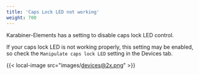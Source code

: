 ```yaml
---
title: 'Caps Lock LED not working'
weight: 700
---
```


Karabiner-Elements has a setting to disable caps lock LED control.

If your caps lock LED is not working properly, this setting may be enabled, so check the `Manipulate caps lock LED` setting in the Devices tab.

{{< local-image src="images/devices@2x.png" >}}
